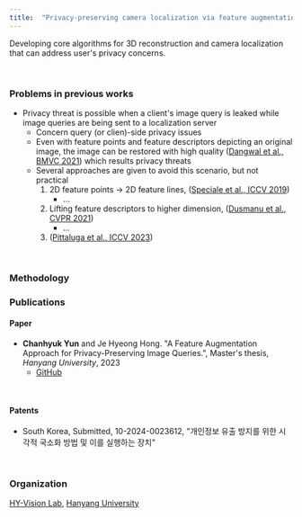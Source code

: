```yaml
---
title:  "Privacy-preserving camera localization via feature augmentation (2023.01 - 2024.02)"
---
```

  
Developing core algorithms for 3D reconstruction and camera localization that can address user's privacy concerns.
  
<br/>

### Problems in previous works
* Privacy threat is possible when a client's image query is leaked while image queries are being sent to a localization server
  + Concern query (or clien)-side privacy issues  
  + Even with feature points and feature descriptors depicting an original image, the image can be restored with high quality ([Dangwal et al., BMVC 2021]()) which results privacy threats  
  + Several approaches are given to avoid this scenario, but not practical
    1. 2D feature points -> 2D feature lines, ([Speciale et al., ICCV 2019]())
        - ...  
    2. Lifting feature descriptors to higher dimension, ([Dusmanu et al., CVPR 2021]())  
        - ...
    3. ([Pittaluga et al., ICCV 2023]())
<br/>

### Methodology

### Publications  
  
#### Paper  
* **Chanhyuk Yun** and Je Hyeong Hong. "A Feature Augmentation Approach for Privacy-Preserving Image Queries.", Master's thesis, *Hanyang University*, 2023  
  + [GitHub]()
  
<br/>
  
#### Patents   
* South Korea, Submitted, 10-2024-0023612, "개인정보 유출 방지를 위한 시각적 국소화 방법 및 이를 실행하는 장치"
<br/>

### Organization  
[HY-Vision Lab](https://sites.google.com/view/hyvision/home?authuser=0), [Hanyang University](https://hanyang.ac.kr/)

